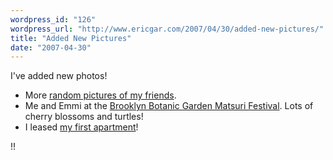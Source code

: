 ```yaml
---
wordpress_id: "126"
wordpress_url: "http://www.ericgar.com/2007/04/30/added-new-pictures/"
title: "Added New Pictures"
date: "2007-04-30"
---
```

I've added new photos!
<ul>
<li>More <a href="http://ericgar.com/photo/v/seniorspring/">random pictures of my friends</a>.</li>
<li>Me and Emmi at the <a href="http://ericgar.com/photo/v/matsuri07/">Brooklyn Botanic Garden Matsuri Festival</a>. Lots of cherry blossoms and turtles!</li>
<li>I leased <a href="http://ericgar.com/photo/v/apartment07/">my first apartment</a>!</li>
</ul>

!!
